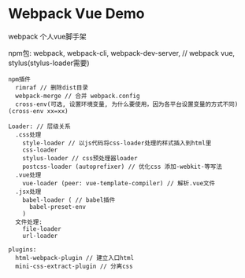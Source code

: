 # Webpack Vue Demo

webpack 个人vue脚手架

  npm包:
    webpack, webpack-cli, webpack-dev-server, // webpack
    vue, stylus(stylus-loader需要)

    npm插件
      rimraf // 删除dist目录
      webpack-merge // 合并 webpack.config
      cross-env(可选, 设置环境变量, 为什么要使用，因为各平台设置变量的方式不同)(cross-env xx=xx)

    Loader: // 层级关系
      .css处理
        style-loader // 以js代码将css-loader处理的样式插入到html里
        css-loader
        stylus-loader // css预处理器loader
        postcss-loader (autoprefixer) // 优化css 添加-webkit-等写法
      .vue处理
        vue-loader (peer: vue-template-compiler) // 解析.vue文件
      .jsx处理
        babel-loader ( // babel插件
          babel-preset-env
        )
      文件处理:
        file-loader
        url-loader
    
    plugins:
      html-webpack-plugin // 建立入口html
      mini-css-extract-plugin // 分离css

